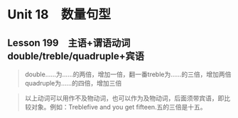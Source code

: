 ﻿ # Unit 18　数量句型
 ## Lesson 199　主语+谓语动词double/treble/quadruple+宾语
 
> double……为……的两倍，增加一倍，翻一番treble为……的三倍，增加两倍quadruple为……的四倍，增加三倍

> 以上动词可以用作不及物动词，也可以作为及物动词，后面须带宾语，即比较对象。例如：Treblefive and you get fifteen.五的三倍是十五。


 